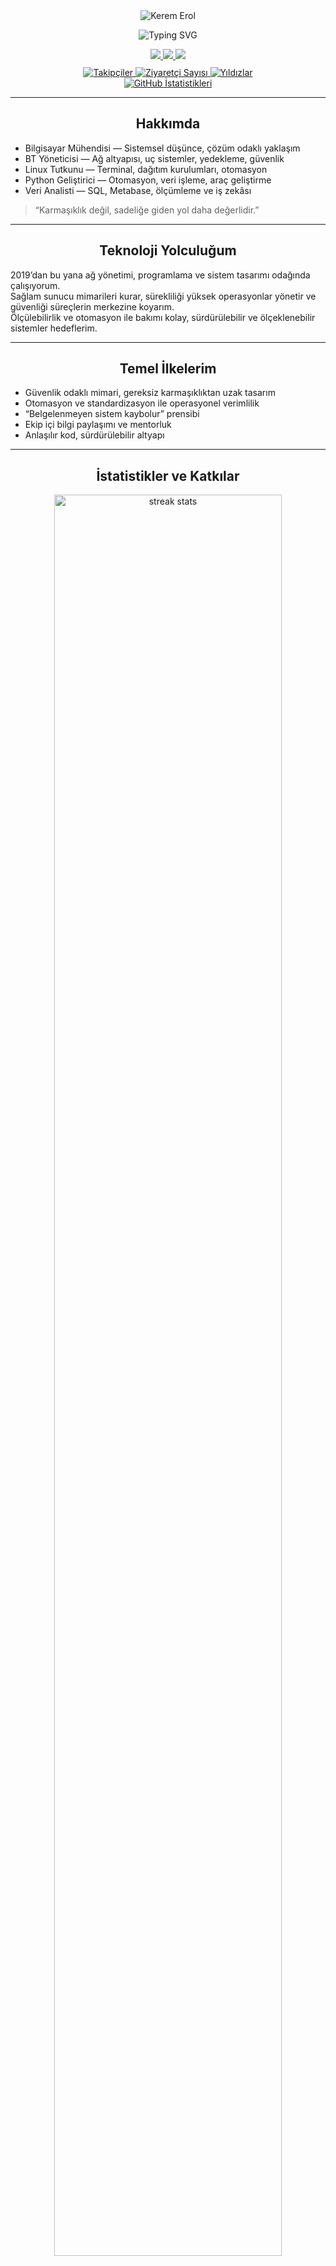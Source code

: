 <!-- Başlık ve Kapak -->
<div align="center">
  <img src="https://capsule-render.vercel.app/api?type=waving&color=6a1b9a&height=200&section=header&text=Kerem%20Erol&fontSize=50&fontColor=ffffff&animation=fadeIn&fontAlignY=38" alt="Kerem Erol" />
</div>

<p align="center">
  <img src="https://readme-typing-svg.demolab.com?font=Fira+Code&size=20&duration=2200&pause=600&color=6A1B9A&center=true&vCenter=true&width=550&lines=Merhaba%2C+ben+Kerem+Erol.;BT+Y%C3%B6neticisi+%7C+Python+%7C+Linux+%7C+Veri+Analizi;Sade%2C+g%C3%BC%C3%A7l%C3%BC+ve+s%C3%BCrd%C3%BCr%C3%BClebilir+sistemler;G%C3%BCvenlik+ve+otomasyon+odakl%C4%B1+yakla%C5%9F%C4%B1m" alt="Typing SVG" />
</p>

<div align="center">
  <a href="mailto:kerem@example.com">
    <img src="https://img.shields.io/badge/Email-kerem%40example.com-6a1b9a?style=for-the-badge&logo=gmail&logoColor=white" />
  </a>
  <a href="https://www.linkedin.com/in/kerem-erol">
    <img src="https://img.shields.io/badge/LinkedIn-Kerem%20Erol-6a1b9a?style=for-the-badge&logo=linkedin&logoColor=white" />
  </a>
  <a href="https://github.com/keremerol">
    <img src="https://img.shields.io/badge/GitHub-keremerol-6a1b9a?style=for-the-badge&logo=github&logoColor=white" />
  </a>
</div>

<div align="center" style="margin-top: 10px;">
  <a href="https://github.com/keremerol?tab=followers">
    <img src="https://img.shields.io/github/followers/keremerol?label=Takip%C3%A7iler&style=for-the-badge&color=6a1b9a" alt="Takipçiler" />
  </a>
  <a href="https://github.com/keremerol">
    <img src="https://komarev.com/ghpvc/?username=keremerol&color=6a1b9a&style=for-the-badge&label=Ziyaret%C3%A7i" alt="Ziyaretçi Sayısı" />
  </a>
  <a href="https://github.com/keremerol?tab=repositories&sort=stargazers">
    <img src="https://img.shields.io/github/stars/keremerol?label=Y%C4%B1ld%C4%B1zlar&style=for-the-badge&color=6a1b9a" alt="Yıldızlar" />
  </a>
</div>

<div align="center">
  <a href="https://github.com/keremerol">
    <img src="https://github-readme-stats-git-masterrstaa-rickstaa.vercel.app/api?username=keremerol&show_icons=true&theme=midnight-purple&hide_title=true&count_private=true&hide_border=true" alt="GitHub İstatistikleri" />
  </a>
</div>

---

## <div align="center">Hakkımda</div>

- Bilgisayar Mühendisi — Sistemsel düşünce, çözüm odaklı yaklaşım  
- BT Yöneticisi — Ağ altyapısı, uç sistemler, yedekleme, güvenlik  
- Linux Tutkunu — Terminal, dağıtım kurulumları, otomasyon  
- Python Geliştirici — Otomasyon, veri işleme, araç geliştirme  
- Veri Analisti — SQL, Metabase, ölçümleme ve iş zekâsı

> “Karmaşıklık değil, sadeliğe giden yol daha değerlidir.”

---

## <div align="center">Teknoloji Yolculuğum</div>

2019’dan bu yana ağ yönetimi, programlama ve sistem tasarımı odağında çalışıyorum.  
Sağlam sunucu mimarileri kurar, sürekliliği yüksek operasyonlar yönetir ve güvenliği süreçlerin merkezine koyarım.  
Ölçülebilirlik ve otomasyon ile bakımı kolay, sürdürülebilir ve ölçeklenebilir sistemler hedeflerim.

---

## <div align="center">Temel İlkelerim</div>

- Güvenlik odaklı mimari, gereksiz karmaşıklıktan uzak tasarım  
- Otomasyon ve standardizasyon ile operasyonel verimlilik  
- “Belgelenmeyen sistem kaybolur” prensibi  
- Ekip içi bilgi paylaşımı ve mentorluk  
- Anlaşılır kod, sürdürülebilir altyapı

---

## <div align="center">İstatistikler ve Katkılar</div>

<div align="center">
  <a href="https://github.com/keremerol">
    <img width="85%" src="https://github-readme-streak-stats.herokuapp.com/?user=keremerol&theme=midnight-purple&hide_border=true" alt="streak stats"/>
  </a>
</div>

<p align="center">
  <a href="https://github.com/keremerol">
    <img width="95%" src="https://github-profile-trophy.vercel.app/?username=keremerol&theme=onestar&margin-w=15&margin-h=15&column=7&no-frame=true" alt="trophy" />
  </a>
</p>

<div align="center">
  <a href="https://github.com/keremerol">
    <img width="70%" alt="Kullanılan Diller" src="https://github-readme-stats-git-masterrstaa-rickstaa.vercel.app/api/top-langs/?username=keremerol&langs_count=8&layout=compact&theme=midnight-purple&hide_border=true" />
  </a>
</div>

<p align="center">
  <a href="https://github.com/keremerol">
    <img width="95%" src="https://github-readme-activity-graph.vercel.app/graph?username=keremerol&theme=tokyo-night&hide_border=true" alt="katkı grafiği"/>
  </a>
</p>

---

## <div align="center">Teknoloji & Araçlar</div>

<div align="center">
  <img src="https://img.shields.io/badge/Linux-6a1b9a?style=for-the-badge&logo=linux&logoColor=white" />
  <img src="https://img.shields.io/badge/Python-6a1b9a?style=for-the-badge&logo=python&logoColor=white" />
  <img src="https://img.shields.io/badge/Bash-6a1b9a?style=for-the-badge&logo=gnubash&logoColor=white" />
  <img src="https://img.shields.io/badge/Docker-6a1b9a?style=for-the-badge&logo=docker&logoColor=white" />
  <img src="https://img.shields.io/badge/Git-6a1b9a?style=for-the-badge&logo=git&logoColor=white" />
  <img src="https://img.shields.io/badge/PostgreSQL-6a1b9a?style=for-the-badge&logo=postgresql&logoColor=white" />
  <img src="https://img.shields.io/badge/Metabase-6a1b9a?style=for-the-badge&logo=metabase&logoColor=white" />
  <img src="https://img.shields.io/badge/Nginx-6a1b9a?style=for-the-badge&logo=nginx&logoColor=white" />
  <img src="https://img.shields.io/badge/Ansible-6a1b9a?style=for-the-badge&logo=ansible&logoColor=white" />
  <img src="https://img.shields.io/badge/C-6a1b9a?style=for-the-badge&logo=c&logoColor=white" />
  <img src="https://img.shields.io/badge/ESP32-6a1b9a?style=for-the-badge&logo=espressif&logoColor=white" />
</div>

---

## <div align="center">Projeler ve Yaklaşım</div>

- GitHub Profil Bileşenleri: Özelleştirilmiş görsel/istatistik entegrasyonları  
- Python Otomasyon: Veri temizleme, e-posta/iş akışı otomasyonu  
- Ağ Operasyonları: Konfigürasyon sürümleme, CI/CD dağıtımları  
- Gözlemlenebilirlik: Log/metric/tracing odaklı tasarım

<div align="center" style="margin-top: 12px;">
  <a href="https://github.com/keremerol?tab=repositories">
    <img src="https://img.shields.io/badge/T%C3%BCm%20Projeler-6a1b9a?style=for-the-badge&logo=github&logoColor=white" alt="Tüm Projeler" />
  </a>
</div>

---

## <div align="center">Kişisel Manifestom</div>

> “Teknoloji, insanı özgürleştiren bir araçtır; ama yalnızca doğru kullanıldığında.”

- En karmaşık problemler doğru yaklaşımla basitleştirilebilir  
- Mükemmel olmayan ama mükemmel bakım görebilen sistemler inşa edilir  
- Gerçek güvenlik, sağlam mimari ve süreçlerle sağlanır  
- “Yeterince iyi” yerine sürekli iyileştirme  
- Anlaşılır kod, iyi belgelendirme ve ölçülebilirlik

---

## <div align="center">3D Katkı Grafiğim</div>

<p align="center">
  <a href="https://github.com/keremerol">
    <img src="https://github-profile-3d-contrib.vercel.app/api?username=keremerol&theme=midnight-purple" alt="3D Contributions"/>
  </a>
</p>

<div align="center">
  <a href="https://skyline.github.com/keremerol/2024" target="_blank">
    <img src="https://img.shields.io/badge/GitHub%20Skyline-2024-6a1b9a?style=for-the-badge&logo=github&logoColor=white" alt="GitHub Skyline" />
  </a>
</div>

---

## <div align="center">İletişim</div>

<div align="center" style="margin-top: 16px; padding: 18px; background: linear-gradient(135deg, #ede7f6 0%, #d1c4e9 100%); border-radius: 12px; border: 2px solid #6a1b9a;">
  <p style="color:#4527a0; margin: 8px 0;"><b>📧 Email:</b> kerem@example.com</p>
  <p style="color:#4527a0; margin: 8px 0;"><b>💼 LinkedIn:</b> linkedin.com/in/kerem-erol</p>
  <p style="color:#4527a0; margin: 8px 0;"><b>🐙 GitHub:</b> github.com/keremerol</p>
</div>

<div align="center" style="margin-top: 18px;">
  <img src="https://capsule-render.vercel.app/api?type=waving&color=6a1b9a&height=140&section=footer&fontSize=30"/>
</div>
